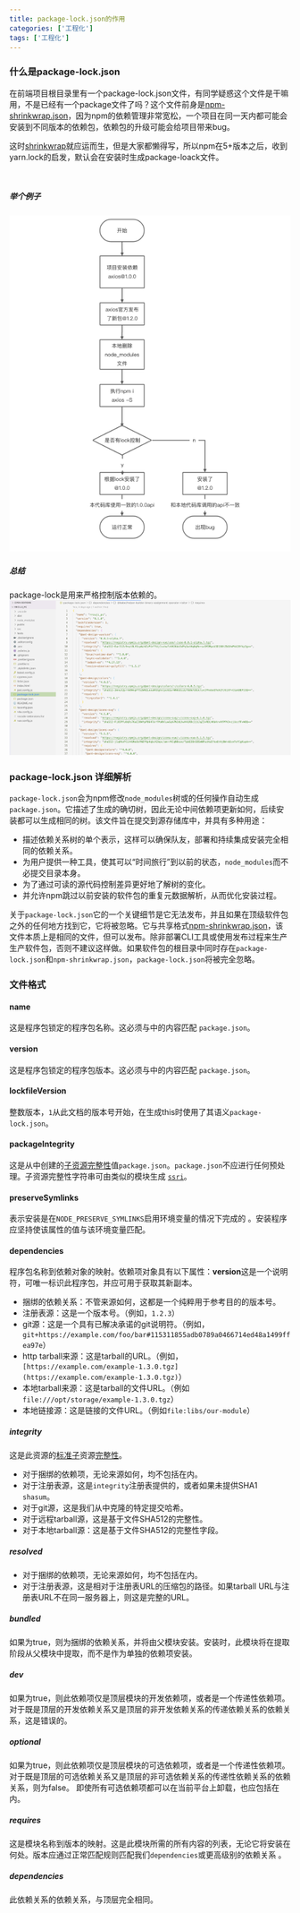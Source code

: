 ```yaml
---
title: package-lock.json的作用
categories: ['工程化']
tags: ['工程化']
---
```



### 什么是package-lock.json
在前端项目根目录里有一个package-lock.json文件，有同学疑惑这个文件是干嘛用，不是已经有一个package文件了吗？这个文件前身是[npm-shrinkwrap.json](https://docs.npmjs.com/cli/v6/configuring-npm/shrinkwrap-json)，因为npm的依赖管理非常宽松，一个项目在同一天内都可能会安装到不同版本的依赖包，依赖包的升级可能会给项目带来bug。

这时[shrinkwrap](https://docs.npmjs.com/cli/v6/configuring-npm/shrinkwrap-json)就应运而生，但是大家都懒得写，所以npm在5+版本之后，收到yarn.lock的启发，默认会在安装时生成package-loack文件。

<br>

##### 举个例子
![](https://raw.githubusercontent.com/yenkos/PicGo/main/img/image.png)

##### 总结
package-lock是用来严格控制版本依赖的。<br>
![](https://raw.githubusercontent.com/yenkos/PicGo/main/img/image%20(1).png)

### package-lock.json 详细解析
`package-lock.json`会为npm修改`node_modules`树或的任何操作自动生成`package.json`。它描述了生成的确切树，因此无论中间依赖项更新如何，后续安装都可以生成相同的树。该文件旨在提交到源存储库中，并具有多种用途：

- 描述依赖关系树的单个表示，这样可以确保队友，部署和持续集成安装完全相同的依赖关系。
- 为用户提供一种工具，使其可以“时间旅行”到以前的状态，`node_modules`而不必提交目录本身。
- 为了通过可读的源代码控制差异更好地了解树的变化。
- 并允许npm跳过以前安装的软件包的重复元数据解析，从而优化安装过程。

关于`package-lock.json`它的一个关键细节是它无法发布，并且如果在顶级软件包之外的任何地方找到它，它将被忽略。它与共享格式[npm-shrinkwrap.json](https://docs.npmjs.com/cli/v6/configuring-npm/shrinkwrap-json)，该文件本质上是相同的文件，但可以发布。除非部署CLI工具或使用发布过程来生产生产软件包，否则不建议这样做。如果软件包的根目录中同时存在`package-lock.json`和`npm-shrinkwrap.json`，`package-lock.json`将被完全忽略。
### 文件格式
#### name
这是程序包锁定的程序包名称。这必须与中的内容匹配 `package.json`。
#### version
这是程序包锁定的程序包版本。这必须与中的内容匹配 `package.json`。
#### lockfileVersion
整数版本，`1`从此文档的版本号开始，在生成this时使用了其语义`package-lock.json`。
#### packageIntegrity
这是从中创建的[子资源完整性](https://w3c.github.io/webappsec/specs/subresourceintegrity/)值`package.json`。`package.json`不应进行任何预处理。子资源完整性字符串可由类似的模块生成 [`ssri`](https://www.npmjs.com/package/ssri)。
#### preserveSymlinks
表示安装是在`NODE_PRESERVE_SYMLINKS`启用环境变量的情况下完成的 。安装程序应坚持使该属性的值与该环境变量匹配。
#### dependencies
程序包名称到依赖对象的映射。依赖项对象具有以下属性：**version**这是一个说明符，可唯一标识此程序包，并应可用于获取其新副本。

- 捆绑的依赖关系：不管来源如何，这都是一个纯粹用于参考目的的版本号。
- 注册表源：这是一个版本号。（例如，`1.2.3`）
- git源：这是一个具有已解决承诺的git说明符。（例如，`git+https://example.com/foo/bar#115311855adb0789a0466714ed48a1499ffea97e`）
- http tarball来源：这是tarball的URL。（例如，`[https://example.com/example-1.3.0.tgz](https://example.com/example-1.3.0.tgz)`）
- 本地tarball来源：这是tarball的文件URL。（例如`file:///opt/storage/example-1.3.0.tgz`）
- 本地链接源：这是链接的文件URL。（例如`file:libs/our-module`）

##### integrity
这是此资源的[标准子](https://w3c.github.io/webappsec/specs/subresourceintegrity/)资源[完整性](https://w3c.github.io/webappsec/specs/subresourceintegrity/)。

- 对于捆绑的依赖项，无论来源如何，均不包括在内。
- 对于注册表源，这是`integrity`注册表提供的，或者如果未提供SHA1 `shasum`。
- 对于git源，这是我们从中克隆的特定提交哈希。
- 对于远程tarball源，这是基于文件SHA512的完整性。
- 对于本地tarball源：这是基于文件SHA512的完整性字段。

##### resolved

- 对于捆绑的依赖项，无论来源如何，均不包括在内。
- 对于注册表源，这是相对于注册表URL的压缩包的路径。如果tarball URL与注册表URL不在同一服务器上，则这是完整的URL。

##### bundled
如果为true，则为捆绑的依赖关系，并将由父模块安装。安装时，此模块将在提取阶段从父模块中提取，而不是作为单独的依赖项安装。

##### dev
如果为true，则此依赖项仅是顶层模块的开发依赖项，或者是一个传递性依赖项。对于既是顶层的开发依赖关系又是顶层的非开发依赖关系的传递依赖关系的依赖关系，这是错误的。

##### optional
如果为true，则此依赖项仅是顶层模块的可选依赖项，或者是一个传递性依赖项。对于既是顶层的可选依赖关系又是顶层的非可选依赖关系的传递性依赖关系的依赖关系，则为false。
即使所有可选依赖项都可以在当前平台上卸载，也应包括在内。

##### requires
这是模块名称到版本的映射。这是此模块所需的所有内容的列表，无论它将安装在何处。版本应通过正常匹配规则匹配我们`dependencies`或更高级别的依赖关系 。

##### dependencies
此依赖关系的依赖关系，与顶层完全相同。
